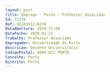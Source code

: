 ```yaml
--- 
layout: post
title: Emprego - Porto - Professor Associado
Id: 72376
Ref: OE201912/0278
DataAbertura: 2019-12-09
DataFecho: 2020-01-22
Trabalho: Professor Associado
Empregador: Universidade do Porto
Descricao: Docente Universitário
CodigoPostal: 4049-021 PORTO
Concelho: Porto
Distrito: Porto
--- 
```

